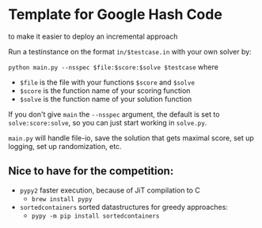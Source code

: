 # Template for Google Hash Code
to make it easier to deploy an incremental approach

Run a testinstance on the format `in/$testcase.in` with your own solver by:

`python main.py --nsspec $file:$score:$solve $testcase` where 
- `$file` is the file with your functions `$score` and `$solve`
- `$score` is the function name of your scoring function
- `$solve` is the function name of your solution function

If you don't give `main` the `--nsspec` argument, the default is set to `solve:score:solve`, so you can just start working in `solve.py`.

`main.py` will handle file-io, save the solution that gets maximal score, set up logging, set up randomization, etc.

## Nice to have for the competition:
- `pypy2` faster execution, because of JiT compilation to C
    + `brew install pypy`
- `sortedcontainers` sorted datastructures for greedy approaches:
    + `pypy -m pip install sortedcontainers`
